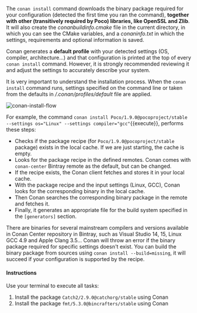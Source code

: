 The `conan install` command downloads the binary package required for your configuration (detected the first time you ran the
command), __together with other (transitively required by Poco) libraries, like OpenSSL and Zlib__. It will also create the
*conanbuildinfo.cmake* file in the current directory, in which you can see the CMake variables, and a *conaninfo.txt* in which the settings,
requirements and optional information is saved.

Conan generates a __default profile__ with your detected settings (OS, compiler, architecture...) and that
configuration is printed at the top of every `conan install` command.
However, it is strongly recommended reviewing it and adjust the settings to accurately describe your system.

It is very important to understand the installation process. When the `conan install` command runs, settings specified on the
command line or taken from the defaults in *<userhome>/.conan/profiles/default* file are applied.

![conan-install-flow](https://docs.conan.io/en/latest/_images/install_flow.png)

For example, the command `conan install Poco/1.9.0@pocoproject/stable --settings os="Linux" --settings compiler="gcc"`{{execute}}, performs these steps:

- Checks if the package recipe (for `Poco/1.9.0@pocoproject/stable` package) exists in the local cache. If we are just starting, the
  cache is empty.
- Looks for the package recipe in the defined remotes. Conan comes with `conan-center` Bintray remote as the default, but can be changed.
- If the recipe exists, the Conan client fetches and stores it in your local cache.
- With the package recipe and the input settings (Linux, GCC), Conan looks for the corresponding binary in the local cache.
- Then Conan searches the corresponding binary package in the remote and fetches it.
- Finally, it generates an appropriate file for the build system specified in the `[generators]` section.

There are binaries for several mainstream compilers and versions available in Conan Center repository in Bintray, such as Visual Studio 14,
15, Linux GCC 4.9 and Apple Clang 3.5... Conan will throw an error if the binary package required for specific settings doesn't exist. You
can build the binary package from sources using `conan install --build=missing`, it will succeed if your configuration is
supported by the recipe.

#### Instructions

Use your terminal to execute all tasks:

1. Install the package `Catch2/2.9.0@catchorg/stable` using Conan
1. Install the package `fmt/5.3.0@bincrafters/stable` using Conan
